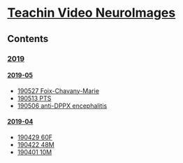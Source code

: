 <!--
Filename: 	note.md
Project: 	/Users/shume/Developer/physician/Neurol/TVNI
Author: 	shumez <https://github.com/shumez>
Created: 	2019-05-10 14:27:8
Modified: 	2019-05-31 13:35:58
-----
Copyright (c) 2019 shumez
-->

# [Teachin Video NeuroImages][TVNI]

## Contents

### [2019]

#### [2019-05]
<!-- * [19 ](2019--_.md) -->

* [190527 Foix-Chavany-Marie](2019-05-27_75F.md)
* [190513 PTS](2019-05-13_43F.md)
* [190506 anti-DPPX encephalitis](2019-05-06_49M.md)

#### [2019-04]
* [190429 60F](2019-04-29_60F.md)
* [190422 48M](2019-04-22_48M.md)
* [190401 10M](2019-04-01_10M.md)




##
<!-- toc -->
[2019]: #2019
[2019-05]: #2019-05
[2019-04]: #2019-04

<!-- ref -->
[TVNI]: https://www.neurology.org/search/jcode%3Aneurology%7C%7Cneurclinpract%7C%7Cnng%7C%7Cnnn%20sort%3Apublication-date%20toc_section%3AResident%20and%20Fellow%20Section%7C%7C%20Resident%20%26%20Fellow%20Section?see_more_page=1&see_more_page_title=